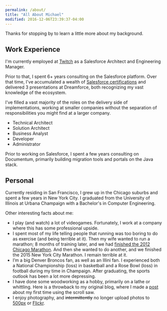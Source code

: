 ```yaml
---
permalink: /about/
title: "All About Michael"
modified: 2016-12-06T23:39:37-04:00
---
```

Thanks for stopping by to learn a little more about my background.

Work Experience
--
I'm currently employed at [Twitch](https://twitch.tv) as a Salesforce Architect and Engineering Manager. 

Prior to that, I spent 6+ years consulting on the Salesforce platform. Over that time, I've accumulated a wealth of [Salesforce certifications](http://certification.salesforce.com/verification?&fullname=Michael%20Welburn) and delivered 3 presentations at Dreamforce, both recognizing my vast knowledge of the ecosystem.

I've filled a vast majority of the roles on the delivery side of implementations, working at smaller companies without the separation of responsibilities you might find at a larger company.

* Technical Architect
* Solution Architect
* Business Analyst
* Developer
* Administrator

Prior to working on Salesforce, I spent a few years consulting on Documentum, primarily building migration tools and portals on the Java stack.

Personal
--
Currently residing in San Francisco, I grew up in the Chicago suburbs and spent a few years in New York City. I graduated from the University of Illinois at Urbana Champaign with a Bachelor's in Computer Engineering.

Other interesting facts about me:

  * I play (and watch) a lot of videogames. Fortunately, I work at a company where this has some professional upside.
  * I spent most of my life telling people that running was too boring to do as exercise (and being terrible at it). Then my wife wanted to run a marathon; 8 months of training later, and we had <a title="Chicago Marathon 2012: Completed" href="http://michaelwelburn.com/2012/10/13/chicago-marathon-2012-completed/" target="_blank">finished the 2012 Chicago Marathon</a>. And then she wanted to do another, and we finished the 2015 New York City Marathon. I remain terrible at it.
  * I’m a big Denver Broncos fan, as well as an Illini fan. I experienced both a National Championship (loss) in basketball and a Rose Bowl (loss) in football during my time in Champaign. After graduating, the sports outlook has been a lot more depressing.
  * I have done some woodworking as a hobby, primarily on a lathe or whittling. Here is a throwback to my original blog, where I made a <a title="Jewelry Box" href="http://michaelwelburn.com/v1/jewelrybox.php.html" target="_blank">post</a> about my first time using the scroll saw.
  * I enjoy photography, and <s>intermittently</s> no longer upload photos to <a title="500px" href="http://500px.com/br0nc080" target="_blank">500px</a> or <a title="Flickr" href="http://www.flickr.com/photos/br0nc080" target="_blank">Flickr</a>.

